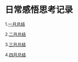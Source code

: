 # 日常感悟思考记录

1.[一月总结](/mindGrowUp/understandNotes/year-2023/January)

2.[二月总结](/understandNotes/year-2023/February)

3.[三月总结](https://renzg1024.github.io/saole/mindGrowUp/understandNotes/year-2023/March)

4.[四月总结](https://renzg1024.github.io/saole/mindGrowUp/understandNotes/year-2023/April)
